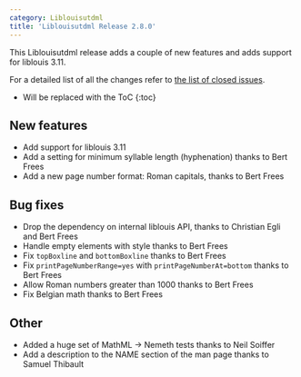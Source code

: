 ```yaml
---
category: Liblouisutdml
title: 'Liblouisutdml Release 2.8.0'
---
```


This Liblouisutdml release adds a couple of new features and adds support for liblouis 3.11.

For a detailed list of all the changes refer to [the list of closed issues](https://github.com/liblouis/liblouisutdml/milestone/3?closed=1).

* Will be replaced with the ToC
{:toc}

New features
------------

-   Add support for liblouis 3.11
-   Add a setting for minimum syllable length (hyphenation) thanks to Bert Frees
-   Add a new page number format: Roman capitals, thanks to Bert Frees

Bug fixes
---------

-   Drop the dependency on internal liblouis API, thanks to Christian Egli and Bert Frees
-   Handle empty elements with style thanks to Bert Frees
-   Fix `topBoxline` and `bottomBoxline` thanks to Bert Frees
-   Fix `printPageNumberRange=yes` with `printPageNumberAt=bottom` thanks to Bert Frees
-   Allow Roman numbers greater than 1000 thanks to Bert Frees
-   Fix Belgian math thanks to Bert Frees

Other
-----

-   Added a huge set of MathML -\> Nemeth tests thanks to Neil Soiffer
-   Add a description to the NAME section of the man page thanks to Samuel Thibault
